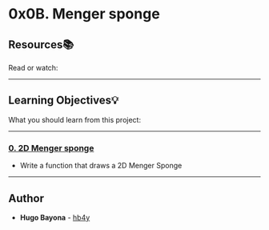 # 0x0B. Menger sponge

## Resources:books:
Read or watch:

---
## Learning Objectives:bulb:
What you should learn from this project:

---

### [0. 2D Menger sponge](./0-menger.c)
* Write a function that draws a 2D Menger Sponge

---

## Author
* **Hugo Bayona** - [hb4y](https://github.com/hb4y)